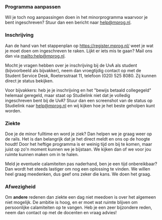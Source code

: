 ### Programma aanpassen

Wil je toch nog aanpassingen doen in het minorprogramma waarvoor je bent ingeschreven? Stuur dan een bericht naar <help@mprog.nl>.

### Inschrijving

Aan de hand van het stappenplan op <https://register.mprog.nl/> weet je wat je moet doen om ingeschreven te raken. Lijkt er iets mis te gaan? Mail ons dan via <mailto:help@mprog.nl>.

Mocht je vragen hebben over je inschrijving bij de UvA als student (bijvoorbeeld als bijvakker), neem dan vroegtijdig contact op met de Student Service Desk, Roetersstraat 11, telefoon (020) 525 8080. Zij kunnen direct je status bekijken.

Voor bijvakkers: heb je je inschrijving en het "bewijs betaald collegegeld" helemaal geregeld, maar staat op Studielink niet dat je volledig ingeschreven bent bij de UvA? Stuur dan een screenshot van de status op Studielink naar <help@mprog.nl> en wij kijken hoe je het beste geholpen kunt worden.

### Ziekte

Doe je de minor fulltime en word je ziek? Dan helpen we je graag weer op de rails. Het is dan belangrijk dat je het direct meldt en ons op de hoogte houdt! Door het heftige programma is er weinig tijd om bij te komen, maar juist op zo'n moment kunnen we je bijstaan. We kijken dan of we voor jou ruimte kunnen maken om in te halen.

Meld je eventuele calamiteiten pas naderhand, ben je een tijd onbereikbaar? Dan wordt het steeds lastiger om nog een oplossing te vinden. We willen heel graag meedenken, dus geef ons zeker die kans. We doen het graag.

### Afwezigheid

Om **andere** redenen dan ziekte een dag niet meedoen is over het algemeen niet mogelijk. De ambitie is hoog, en er moet wat ruimte blijven om persoonlijke calamiteiten op te vangen. Heb je een zeer bijzondere reden, neem dan contact op met de docenten en vraag advies!
